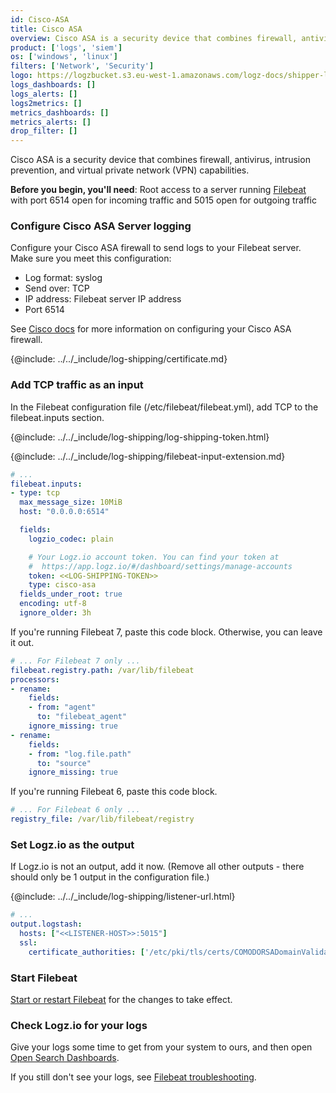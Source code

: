```yaml
---
id: Cisco-ASA
title: Cisco ASA
overview: Cisco ASA is a security device that combines firewall, antivirus, intrusion prevention, and virtual private network (VPN) capabilities.
product: ['logs', 'siem']
os: ['windows', 'linux']
filters: ['Network', 'Security']
logo: https://logzbucket.s3.eu-west-1.amazonaws.com/logz-docs/shipper-logos/cisco.svg
logs_dashboards: []
logs_alerts: []
logs2metrics: []
metrics_dashboards: []
metrics_alerts: []
drop_filter: []
---
```


Cisco ASA is a security device that combines firewall, antivirus, intrusion prevention, and virtual private network (VPN) capabilities.


**Before you begin, you'll need**:
Root access to a server running [Filebeat](https://www.elastic.co/guide/en/beats/filebeat/current/filebeat-installation.html) with port 6514 open for incoming traffic and 5015 open for outgoing traffic

 

### Configure Cisco ASA Server logging

Configure your Cisco ASA firewall to send logs to your Filebeat server.
Make sure you meet this configuration:

* Log format: syslog
* Send over: TCP
* IP address: Filebeat server IP address
* Port 6514

See [Cisco docs](https://www.cisco.com/c/en/us/support/security/index.html) for more information
on configuring your Cisco ASA firewall.

{@include: ../../_include/log-shipping/certificate.md}

### Add TCP traffic as an input

In the Filebeat configuration file (/etc/filebeat/filebeat.yml), add TCP to the filebeat.inputs section.

{@include: ../../_include/log-shipping/log-shipping-token.html}

{@include: ../../_include/log-shipping/filebeat-input-extension.md}


```yaml
# ...
filebeat.inputs:
- type: tcp
  max_message_size: 10MiB
  host: "0.0.0.0:6514"

  fields:
    logzio_codec: plain

    # Your Logz.io account token. You can find your token at
    #  https://app.logz.io/#/dashboard/settings/manage-accounts
    token: <<LOG-SHIPPING-TOKEN>>
    type: cisco-asa
  fields_under_root: true
  encoding: utf-8
  ignore_older: 3h
```

If you're running Filebeat 7, paste this code block.
Otherwise, you can leave it out.

```yaml
# ... For Filebeat 7 only ...
filebeat.registry.path: /var/lib/filebeat
processors:
- rename:
    fields:
    - from: "agent"
      to: "filebeat_agent"
    ignore_missing: true
- rename:
    fields:
    - from: "log.file.path"
      to: "source"
    ignore_missing: true
```

If you're running Filebeat 6, paste this code block.

```yaml
# ... For Filebeat 6 only ...
registry_file: /var/lib/filebeat/registry
```

### Set Logz.io as the output

If Logz.io is not an output, add it now.
(Remove all other outputs - there should only be 1 output in the configuration file.) 

{@include: ../../_include/log-shipping/listener-url.html} 

```yaml
# ...
output.logstash:
  hosts: ["<<LISTENER-HOST>>:5015"]
  ssl:
    certificate_authorities: ['/etc/pki/tls/certs/COMODORSADomainValidationSecureServerCA.crt']
```

### Start Filebeat

[Start or restart Filebeat](https://www.elastic.co/guide/en/beats/filebeat/master/filebeat-starting.html) for the changes to take effect.

### Check Logz.io for your logs

Give your logs some time to get from your system to ours, and then open [Open Search Dashboards](https://app.logz.io/#/dashboard/osd).

If you still don't see your logs, see [Filebeat troubleshooting](https://docs.logz.io/docs/user-guide/log-management/troubleshooting/troubleshooting-filebeat/).

 
